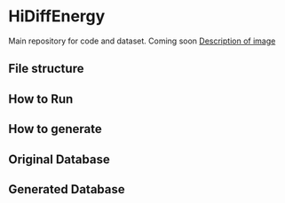 # HiDiffEnergy

Main repository for code and dataset. Coming soon
[Description of image](main_diagram.pdf)


## File structure

## How to Run

## How to generate

## Original Database

## Generated Database

